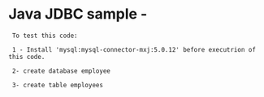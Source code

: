 # Java JDBC sample -
` To test this code:`

` 1 - Install 'mysql:mysql-connector-mxj:5.0.12' before executrion of this code.`

` 2- create database employee`

` 3- create table employees`
